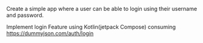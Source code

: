 Create a simple app where a user can be able to login using their username and password.  

Implement login   Feature using Kotlin(jetpack Compose) consuming https://dummyjson.com/auth/login  
  




